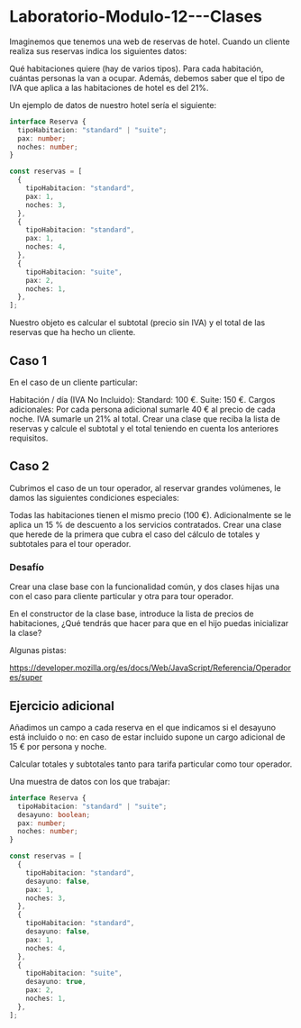 # Laboratorio-Modulo-12---Clases
Imaginemos que tenemos una web de reservas de hotel. Cuando un cliente realiza sus reservas indica los siguientes datos:

Qué habitaciones quiere (hay de varios tipos).
Para cada habitación, cuántas personas la van a ocupar.
Además, debemos saber que el tipo de IVA que aplica a las habitaciones de hotel es del 21%.

Un ejemplo de datos de nuestro hotel sería el siguiente:

```typescript
interface Reserva {
  tipoHabitacion: "standard" | "suite";
  pax: number;
  noches: number;
}

const reservas = [
  {
    tipoHabitacion: "standard",
    pax: 1,
    noches: 3,
  },
  {
    tipoHabitacion: "standard",
    pax: 1,
    noches: 4,
  },
  {
    tipoHabitacion: "suite",
    pax: 2,
    noches: 1,
  },
];
```

Nuestro objeto es calcular el subtotal (precio sin IVA) y el total de las reservas que ha hecho un cliente.

## Caso 1
En el caso de un cliente particular:

Habitación / día (IVA No Incluido):
Standard: 100 €.
Suite: 150 €.
Cargos adicionales:
Por cada persona adicional sumarle 40 € al precio de cada noche.
IVA sumarle un 21% al total.
Crear una clase que reciba la lista de reservas y calcule el subtotal y el total teniendo en cuenta los anteriores requisitos.

## Caso 2
Cubrimos el caso de un tour operador, al reservar grandes volúmenes, le damos las siguientes condiciones especiales:

Todas las habitaciones tienen el mismo precio (100 €).
Adicionalmente se le aplica un 15 % de descuento a los servicios contratados.
Crear una clase que herede de la primera que cubra el caso del cálculo de totales y subtotales para el tour operador.

### Desafío
Crear una clase base con la funcionalidad común, y dos clases hijas una con el caso para cliente particular y otra para tour operador.

En el constructor de la clase base, introduce la lista de precios de habitaciones, ¿Qué tendrás que hacer para que en el hijo puedas inicializar la clase?

Algunas pistas:

https://developer.mozilla.org/es/docs/Web/JavaScript/Referencia/Operadores/super

## Ejercicio adicional
Añadimos un campo a cada reserva en el que indicamos si el desayuno está incluido o no: en caso de estar incluido supone un cargo adicional de 15 € por persona y noche.

Calcular totales y subtotales tanto para tarifa particular como tour operador.

Una muestra de datos con los que trabajar:

```typescript
interface Reserva {
  tipoHabitacion: "standard" | "suite";
  desayuno: boolean;
  pax: number;
  noches: number;
}

const reservas = [
  {
    tipoHabitacion: "standard",
    desayuno: false,
    pax: 1,
    noches: 3,
  },
  {
    tipoHabitacion: "standard",
    desayuno: false,
    pax: 1,
    noches: 4,
  },
  {
    tipoHabitacion: "suite",
    desayuno: true,
    pax: 2,
    noches: 1,
  },
];
```
